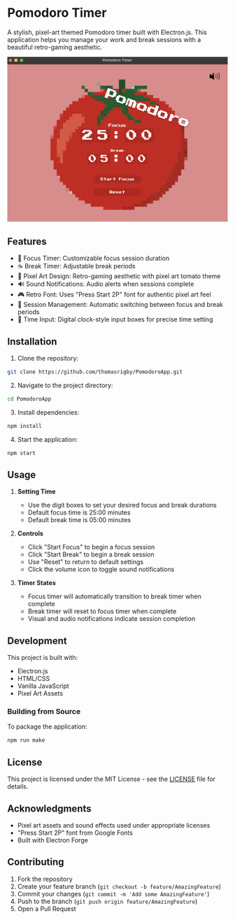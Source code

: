 # Pomodoro Timer

A stylish, pixel-art themed Pomodoro timer built with Electron.js. This application helps you manage your work and break sessions with a beautiful retro-gaming aesthetic.

![Pomodoro Timer Screenshot](images/pomodoro_ss.png)

## Features

- 🎯 Focus Timer: Customizable focus session duration
- ☕ Break Timer: Adjustable break periods
- 🎨 Pixel Art Design: Retro-gaming aesthetic with pixel art tomato theme
- 🔊 Sound Notifications: Audio alerts when sessions complete
- 🎮 Retro Font: Uses "Press Start 2P" font for authentic pixel art feel
- 🔄 Session Management: Automatic switching between focus and break periods
- 💾 Time Input: Digital clock-style input boxes for precise time setting

## Installation

1. Clone the repository:
```bash
git clone https://github.com/thomasrigby/PomodoroApp.git
```

2. Navigate to the project directory:
```bash
cd PomodoroApp
```

3. Install dependencies:
```bash
npm install
```

4. Start the application:
```bash
npm start
```

## Usage

1. **Setting Time**
   - Use the digit boxes to set your desired focus and break durations
   - Default focus time is 25:00 minutes
   - Default break time is 05:00 minutes

2. **Controls**
   - Click "Start Focus" to begin a focus session
   - Click "Start Break" to begin a break session
   - Use "Reset" to return to default settings
   - Click the volume icon to toggle sound notifications

3. **Timer States**
   - Focus timer will automatically transition to break timer when complete
   - Break timer will reset to focus timer when complete
   - Visual and audio notifications indicate session completion

## Development

This project is built with:
- Electron.js
- HTML/CSS
- Vanilla JavaScript
- Pixel Art Assets

### Building from Source

To package the application:

```bash
npm run make
```

## License

This project is licensed under the MIT License - see the [LICENSE](LICENSE) file for details.

## Acknowledgments

- Pixel art assets and sound effects used under appropriate licenses
- "Press Start 2P" font from Google Fonts
- Built with Electron Forge

## Contributing

1. Fork the repository
2. Create your feature branch (`git checkout -b feature/AmazingFeature`)
3. Commit your changes (`git commit -m 'Add some AmazingFeature'`)
4. Push to the branch (`git push origin feature/AmazingFeature`)
5. Open a Pull Request 
